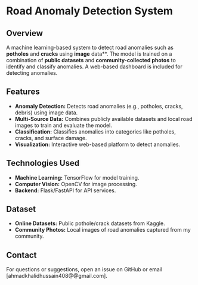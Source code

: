 # Road Anomaly Detection System

## Overview
A machine learning-based system to detect road anomalies such as **potholes** and **cracks** using **image** data**. The model is trained on a combination of **public datasets** and **community-collected photos** to identify and classify anomalies. A web-based dashboard is included for detecting anomalies.

## Features
- **Anomaly Detection:** Detects road anomalies (e.g., potholes, cracks, debris) using image data.
- **Multi-Source Data:** Combines publicly available datasets and local road images to train and evaluate the model.
- **Classification:** Classifies anomalies into categories like potholes, cracks, and surface damage.
- **Visualization:** Interactive web-based platform to detect anomalies.

## Technologies Used
- **Machine Learning:** TensorFlow for model training.
- **Computer Vision:** OpenCV for image processing.
- **Backend:** Flask/FastAPI for API services.

## Dataset
- **Online Datasets:** Public pothole/crack datasets from Kaggle.
- **Community Photos:** Local images of road anomalies captured from my community.

## Contact
For questions or suggestions, open an issue on GitHub or email [ahmadkhalidhussain408@@gmail.com].